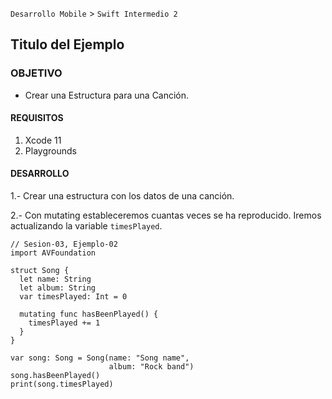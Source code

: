 
`Desarrollo Mobile` > `Swift Intermedio 2`

## Titulo del Ejemplo

### OBJETIVO

- Crear una Estructura para una Canción.


#### REQUISITOS

1. Xcode 11
2. Playgrounds

#### DESARROLLO

1.- Crear una estructura con los datos de una canción.

2.- Con mutating estableceremos cuantas veces se ha reproducido. Iremos actualizando la variable `timesPlayed`.

```
// Sesion-03, Ejemplo-02
import AVFoundation

struct Song {
  let name: String
  let album: String
  var timesPlayed: Int = 0
  
  mutating func hasBeenPlayed() {
    timesPlayed += 1
  }
}

var song: Song = Song(name: "Song name",
                      album: "Rock band")
song.hasBeenPlayed()
print(song.timesPlayed)
```

